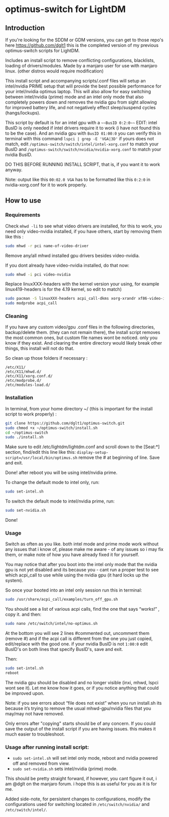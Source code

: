 # optimus-switch for LightDM

## Introduction

If you're looking for the SDDM or GDM versions, you can get to those repo's here https://github.com/dglt1 this is the completed version of my previous optimus-switch scripts for LightDM. 

Includes an install script to remove conflicting configurations, blacklists, loading of drivers/modules. Made by a manjaro user for use with manjaro linux. (other distros would require modification)


This install script and accompanying scripts/.conf files will setup an intel/nvidia PRIME setup that will provide the best possible performance for your intel/nvidia optimus laptop. This will also allow for easy switching between intel/nvidia (prime) mode and an intel only mode that also completely powers down and removes the nvidia gpu from sight allowing for improved battery life, and not negatively effect sleep/suspend cycles (hangs/lockups).

This script by default is for an intel gpu with a `~~BusID 0:2:0~~` EDIT: intel BusID is only needed if intel drivers require it to work (i have not found this to be the case). And an nvidia gpu with `BusID 01:00:0` you can verify this in terminal with this command `lspci | grep -E 'VGA|3D'` if yours does not match, edit `/optimus-switch/switch/intel/intel-xorg.conf` to match your BusID and `/optimus-switch/switch/nvidia/nvidia-xorg.conf`  to match your nvidia BusID.

DO THIS BEFORE RUNNING INSTALL SCRIPT, that is, if you want it to work anyway.

Note: output like this `00:02.0 VGA` has to be formatted like this `0:2:0` in nvidia-xorg.conf for it to work properly.

## How to use

### Requirements

Check `mhwd -li` to see what video drivers are installed, for this to work, you need only video-nvidia installed, if you have others, start by removing them like this : 

```bash
sudo mhwd -r pci name-of-video-driver
``` 

Remove any/all mhwd installed gpu drivers besides video-nvidia.

If you dont already have video-nvidia installed, do that now:

```bash
sudo mhwd -i pci video-nvidia
```

Replace linuxXXX-headers with the kernel version your using, for example linux419-headers is for the 4.19 kernel, so edit to match)

 ```bash
 sudo pacman -S linuxXXX-headers acpi_call-dkms xorg-xrandr xf86-video-intel git
 sudo modprobe acpi_call
 ```

### Cleaning

If you have any custom video/gpu .conf files in the following directories, backup/delete them. (they can not remain there), the install script removes the most common ones, but custom file names wont be noticed. only you know if they exist. And clearing the entire directory would likely break other things, this install will not do that. 

So clean up those folders if necessary :

```
/etc/X11/
/etc/X11/mhwd.d/
/etc/X11/xorg.conf.d/
/etc/modprobe.d/
/etc/modules-load.d/
```

### Installation

In terminal, from your home directory ~/  (this is important for the install script to work properly) :

```bash
git clone https://github.com/dglt1/optimus-switch.git
sudo chmod +x ~/optimus-switch/install.sh
cd ~/optimus-switch
sudo ./install.sh
```

Make sure to edit /etc/lightdm/lightdm.conf and scroll down to the [Seat:*] section, find/edit this line like this: `display-setup-script=/usr/local/bin/optimus.sh` remove the # at beginning of line. Save and exit.

Done! after reboot you will be using intel/nvidia prime.  

To change the default mode to intel only, run:

```bash
sudo set-intel.sh
```

To switch the default mode to intel/nvidia prime, run: 

```bash
sudo set-nvidia.sh
```

Done!

### Usage

Switch as often as you like. both intel mode and prime mode work without any issues that i know of, please make me aware - of any issues so i may fix them, or make note of how you have already fixed it for yourself.

You may notice that after you boot into the intel only mode that the nvidia gpu is not yet disabled and its because you - cant run a proper test to see which acpi_call to use while using the nvidia gpu (it hard locks up the system).

So once your booted into an intel only session run this in terminal: 

```bash
sudo /usr/share/acpi_call/examples/turn_off_gpu.sh
```

You should see a list of various acpi calls, find the one that says “works!” , copy it. and then: 

```bash
sudo nano /etc/switch/intel/no-optimus.sh
```
At the bottom you will see 2 lines #commented out, uncomment them (remove #) and if the acpi call is different from the one you just copied, edit/replace with the good one. if your nvidia BusID is not `1:00:0` edit BusID's on both lines that specify BusID's, save and exit.

Then:

```bash
sudo set-intel.sh
reboot
```

The nvidia gpu should be disabled and no longer visible (inxi, mhwd, lspci wont see it). Let me know how it goes, or if you notice anything that could be improved upon. 

Note: if you see errors about “file does not exist” when you run install.sh its because it’s trying to remove the usual mhwd-gpu/nvidia files that you may/may not have removed.

Only errors after "copying" starts should be of any concern. If you could save the output of the install script if you are having issues. this makes it much easier to troubleshoot.

### Usage after running install script:  

- `sudo set-intel.sh` will set intel only mode, reboot and nvidia powered off and removed from view.
- `sudo set-nvidia.sh`  sets intel/nvidia (prime) mode.

This should be pretty straight forward, if however, you cant figure it out, i am @dglt on the manjaro forum. i hope this is as useful for you as it is for me.

Added side-note, for persistent changes to configurations, modify the configurations used for switching located in `/etc/switch/nvidia/`  and  `/etc/switch/intel/`.
